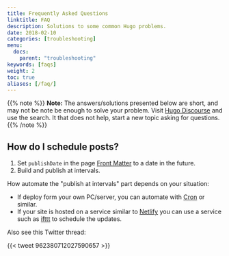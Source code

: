 ```yaml
---
title: Frequently Asked Questions
linktitle: FAQ
description: Solutions to some common Hugo problems.
date: 2018-02-10
categories: [troubleshooting]
menu:
  docs:
    parent: "troubleshooting"
keywords: [faqs]
weight: 2
toc: true
aliases: [/faq/]
---
```


{{% note %}}
**Note:** The answers/solutions presented below are short, and may not be note be enough to solve your problem. Visit [Hugo Discourse](https://discourse.gohugo.io/) and use the search. It that does not help, start a new topic asking for questions.
{{% /note %}}

## How do I schedule posts?

1. Set `publishDate` in the page [Front Matter](/content-management/front-matter/) to a date in the future.
2. Build and publish at intervals.

How automate the "publish at intervals" part depends on your situation:

* If deploy form your own PC/server, you can automate with [Cron](https://en.wikipedia.org/wiki/Cron) or similar.
* If your site is hosted on a service similar to [Netlify](https://www.netlify.com/) you can use a service such as [ifttt](https://ifttt.com/date_and_time) to schedule the updates.

Also see this Twitter thread:

{{< tweet 962380712027590657 >}}